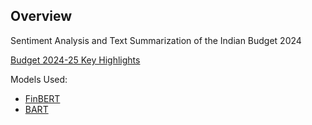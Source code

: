 ## Overview 

Sentiment Analysis and Text Summarization of the Indian Budget 2024

[Budget 2024-25 Key Highlights](https://www.livemint.com/economy/budget-2024-25-key-highlights-live-updates-interim-budget-agriculture-infra-fiscal-deficit-nirmala-sitharaman-11706695416199.html)

Models Used:
- [FinBERT](https://huggingface.co/yiyanghkust/finbert-tone)
- [BART](https://huggingface.co/facebook/bart-large-cnn)